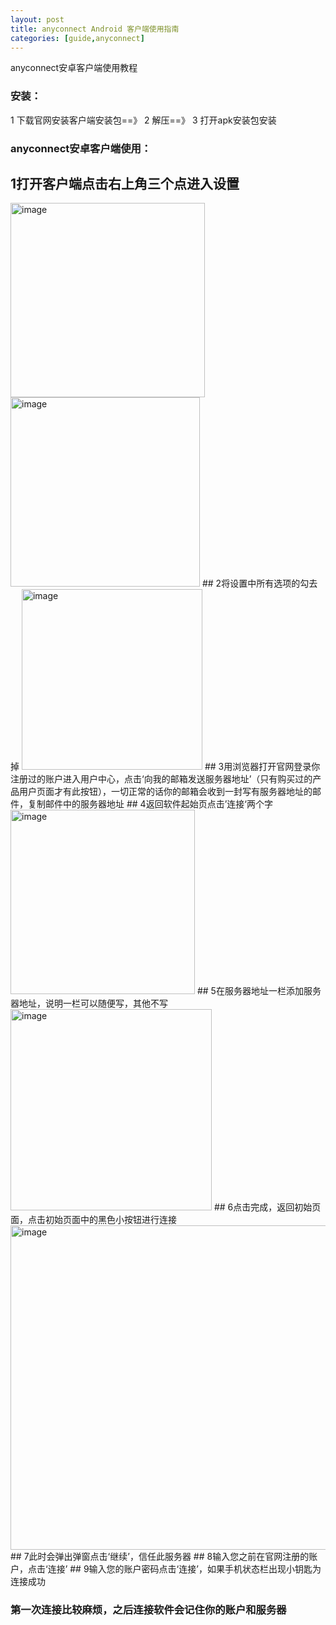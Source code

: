 ```yaml
---
layout: post
title: anyconnect Android 客户端使用指南
categories: [guide,anyconnect]
---
```


anyconnect安卓客户端使用教程

### 安装：
1 下载官网安装客户端安装包==》
2 解压==》
3 打开apk安装包安装



### anyconnect安卓客户端使用：

## 1打开客户端点击右上角三个点进入设置

<img width="311" alt="image" src="https://user-images.githubusercontent.com/107782600/187013821-01fb6f71-0f17-4e08-8dee-c57b07e61998.png">
<img width="303" alt="image" src="https://user-images.githubusercontent.com/107782600/187013827-ba3524e5-dd0d-49f4-a7ef-7baa799da0a1.png">
## 2将设置中所有选项的勾去掉

<img width="289" alt="image" src="https://user-images.githubusercontent.com/107782600/187013847-71e6cc6f-d2cf-45c7-9afe-1c4a21446173.png">
## 3用浏览器打开官网登录你注册过的账户进入用户中心，点击‘向我的邮箱发送服务器地址’（只有购买过的产品用户页面才有此按钮），一切正常的话你的邮箱会收到一封写有服务器地址的邮件，复制邮件中的服务器地址
## 4返回软件起始页点击’连接‘两个字

<img width="295" alt="image" src="https://user-images.githubusercontent.com/107782600/187013903-0af3f8ba-cab4-41ce-80f5-187063fb66de.png">
## 5在服务器地址一栏添加服务器地址，说明一栏可以随便写，其他不写

<img width="322" alt="image" src="https://user-images.githubusercontent.com/107782600/187014046-822df431-2ca6-4233-8f53-87e9cd0abae0.png">
## 6点击完成，返回初始页面，点击初始页面中的黑色小按钮进行连接

<img width="519" alt="image" src="https://user-images.githubusercontent.com/107782600/187014075-ff9d919e-ddb8-4a87-aeb2-2949c96cd447.png">
## 7此时会弹出弹窗点击‘继续’，信任此服务器
## 8输入您之前在官网注册的账户，点击‘连接’
## 9输入您的账户密码点击‘连接’，如果⼿机状态栏出现⼩钥匙为连接成功

### 第一次连接比较麻烦，之后连接软件会记住你的账户和服务器



